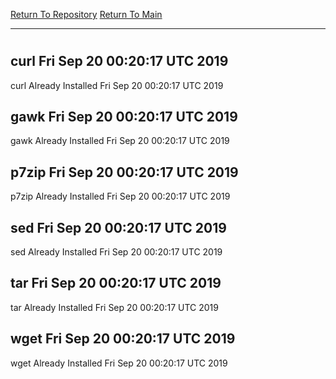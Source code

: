 [Return To Repository](https://github.com/deathbybandaid/piholeparser/)
[Return To Main](https://github.com/deathbybandaid/piholeparser/blob/master/RecentRunLogs/Mainlog.md)
____________________________________
# 
## curl Fri Sep 20 00:20:17 UTC 2019
curl Already Installed Fri Sep 20 00:20:17 UTC 2019
## gawk Fri Sep 20 00:20:17 UTC 2019
gawk Already Installed Fri Sep 20 00:20:17 UTC 2019
## p7zip Fri Sep 20 00:20:17 UTC 2019
p7zip Already Installed Fri Sep 20 00:20:17 UTC 2019
## sed Fri Sep 20 00:20:17 UTC 2019
sed Already Installed Fri Sep 20 00:20:17 UTC 2019
## tar Fri Sep 20 00:20:17 UTC 2019
tar Already Installed Fri Sep 20 00:20:17 UTC 2019
## wget Fri Sep 20 00:20:17 UTC 2019
wget Already Installed Fri Sep 20 00:20:17 UTC 2019

